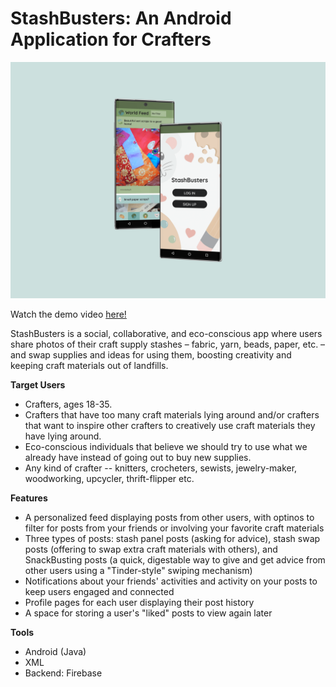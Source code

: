 # StashBusters: An Android Application for Crafters

![Mockup Image](Supplemental_Files/StashBusters_Mockup.png)

Watch the demo video [here!](https://www.youtube.com/watch?v=nnccEtmRaM4&feature=youtu.be)

StashBusters is a social, collaborative, and eco-conscious app where users share photos of their craft supply stashes – fabric, yarn, beads, paper, etc. – and swap supplies and ideas for using them, boosting creativity and keeping craft materials out of landfills.

**Target Users**
- Crafters, ages 18-35.
- Crafters that have too many craft materials lying around and/or crafters that want to inspire other crafters to creatively use craft materials they have lying around.
- Eco-conscious individuals that believe we should try to use what we already have instead of going out to buy new supplies.
- Any kind of crafter -- knitters, crocheters, sewists, jewelry-maker, woodworking, upcycler, thrift-flipper etc.

**Features**
- A personalized feed displaying posts from other users, with optinos to filter for posts from your friends or involving your favorite craft materials
- Three types of posts: stash panel posts (asking for advice), stash swap posts (offering to swap extra craft materials with others), and SnackBusting posts (a quick, digestable way to give and get advice from other users using a "Tinder-style" swiping mechanism)
- Notifications about your friends' activities and activity on your posts to keep users engaged and connected
- Profile pages for each user displaying their post history
- A space for storing a user's "liked" posts to view again later

**Tools**
- Android (Java)
- XML
- Backend: Firebase
